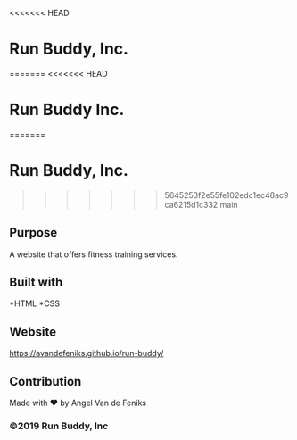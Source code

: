 <<<<<<< HEAD
# Run Buddy, Inc.
=======
<<<<<<< HEAD
# Run Buddy Inc.
=======
# Run Buddy, Inc.
>>>>>>> 5645253f2e55fe102edc1ec48ac9ca6215d1c332
>>>>>>> main

## Purpose
A website that offers fitness training services.

## Built with
*HTML *CSS 

## Website
https://avandefeniks.github.io/run-buddy/

## Contribution
Made with ❤️ by Angel Van de Feniks

### ©2019 Run Buddy, Inc
